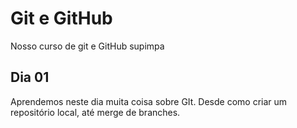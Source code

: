 # Git e GitHub

Nosso curso de git e GitHub supimpa

## Dia 01

Aprendemos neste dia muita coisa sobre GIt.
Desde como criar um repositório local, até merge de branches.